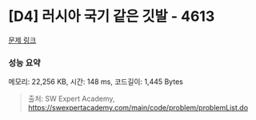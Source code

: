 # [D4] 러시아 국기 같은 깃발 - 4613 

[문제 링크](https://swexpertacademy.com/main/code/problem/problemDetail.do?contestProbId=AWQl9TIK8qoDFAXj) 

### 성능 요약

메모리: 22,256 KB, 시간: 148 ms, 코드길이: 1,445 Bytes



> 출처: SW Expert Academy, https://swexpertacademy.com/main/code/problem/problemList.do